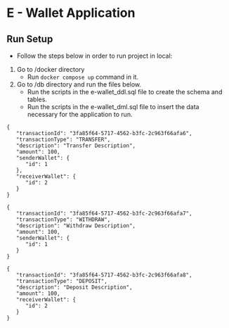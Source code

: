 # E - Wallet Application

## Run Setup
- Follow the steps below in order to run project in local:
1. Go to /docker directory
   - Run ```docker compose up``` command in it.
2. Go to /db directory and run the files below.
   - Run the scripts in the e-wallet_ddl.sql file to create the schema and tables. 
   - Run the scripts in the e-wallet_dml.sql file to insert the data necessary for the application to run.

   

```
{
   "transactionId": "3fa85f64-5717-4562-b3fc-2c963f66afa6",
   "transactionType": "TRANSFER",
   "description": "Transfer Description",
   "amount": 100,
   "senderWallet": {
      "id": 1
   },
   "receiverWallet": {
      "id": 2
   }
}

{
   "transactionId": "3fa85f64-5717-4562-b3fc-2c963f66afa7",
   "transactionType": "WITHDRAW",
   "description": "Withdraw Description",
   "amount": 100,
   "senderWallet": {
      "id": 1
   }
}

{
   "transactionId": "3fa85f64-5717-4562-b3fc-2c963f66afa8",
   "transactionType": "DEPOSIT",
   "description": "Deposit Description",
   "amount": 100,
   "receiverWallet": {
      "id": 2
   }
}

```